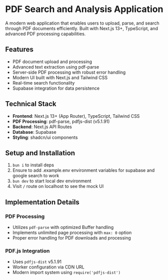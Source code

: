 # PDF Search and Analysis Application

A modern web application that enables users to upload, parse, and search through PDF documents efficiently. Built with Next.js 13+, TypeScript, and advanced PDF processing capabilities.

## Features

- PDF document upload and processing
- Advanced text extraction using pdf-parse
- Server-side PDF processing with robust error handling
- Modern UI built with Next.js and Tailwind CSS
- Real-time search functionality
- Supabase integration for data persistence

## Technical Stack

- **Frontend**: Next.js 13+ (App Router), TypeScript, Tailwind CSS
- **PDF Processing**: pdf-parse, pdfjs-dist (v5.1.91)
- **Backend**: Next.js API Routes
- **Database**: Supabase
- **Styling**: shadcn/ui components

## Setup and Installation

1. `bun i` to install deps
2. Ensure to add .example.env environment variables for supabase and google search to work
3. `bun dev` to start local dev environment
4. Visit `/` route on localhost to see the mock UI

## Implementation Details

### PDF Processing
- Utilizes `pdf-parse` with optimized Buffer handling
- Implements unlimited page processing with `max: 0` option
- Proper error handling for PDF downloads and processing

### PDF.js Integration
- Uses `pdfjs-dist` v5.1.91
- Worker configuration via CDN URL
- Modern import system using `require('pdfjs-dist')`

